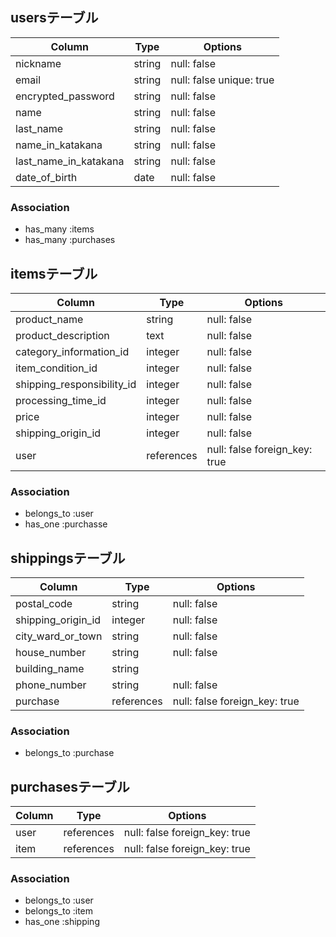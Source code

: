 ## usersテーブル

| Column                | Type    | Options                  |
|-----------------------|---------|--------------------------|
| nickname              | string  | null: false              |
| email                 | string  | null: false unique: true |
| encrypted_password    | string  | null: false              |
| name                  | string  | null: false              |
| last_name             | string  | null: false              |
| name_in_katakana      | string  | null: false              |
| last_name_in_katakana | string  | null: false              |
| date_of_birth         | date    | null: false              |


### Association
- has_many :items
- has_many :purchases


## itemsテーブル

| Column                     | Type       | Options                       |
|----------------------------|------------|-------------------------------|
| product_name               | string     | null: false                   |
| product_description        | text       | null: false                   |
| category_information_id    | integer    | null: false                   |
| item_condition_id          | integer    | null: false                   |
| shipping_responsibility_id | integer    | null: false                    |
| processing_time_id         | integer    | null: false                    |
| price                      | integer    | null: false                    |
| shipping_origin_id         | integer    | null: false                    |
| user                       | references |  null: false foreign_key: true |


### Association
- belongs_to :user
- has_one :purchasse


## shippingsテーブル

| Column                  | Type    | Options            |
|-------------------------|---------|--------------------|
| postal_code             | string  | null: false        |
| shipping_origin_id      | integer | null: false        |
| city_ward_or_town       | string  | null: false        |
| house_number            | string  | null: false        |
| building_name           | string  |                    |
| phone_number            | string  | null: false        |
| purchase                | references |  null: false foreign_key: true |


### Association
- belongs_to :purchase


## purchasesテーブル

| Column                  | Type       | Options                       | 
|-------------------------|------------|-------------------------------|
| user                    | references | null: false foreign_key: true |
| item                    | references | null: false foreign_key: true |


### Association
- belongs_to :user
- belongs_to :item
- has_one :shipping

